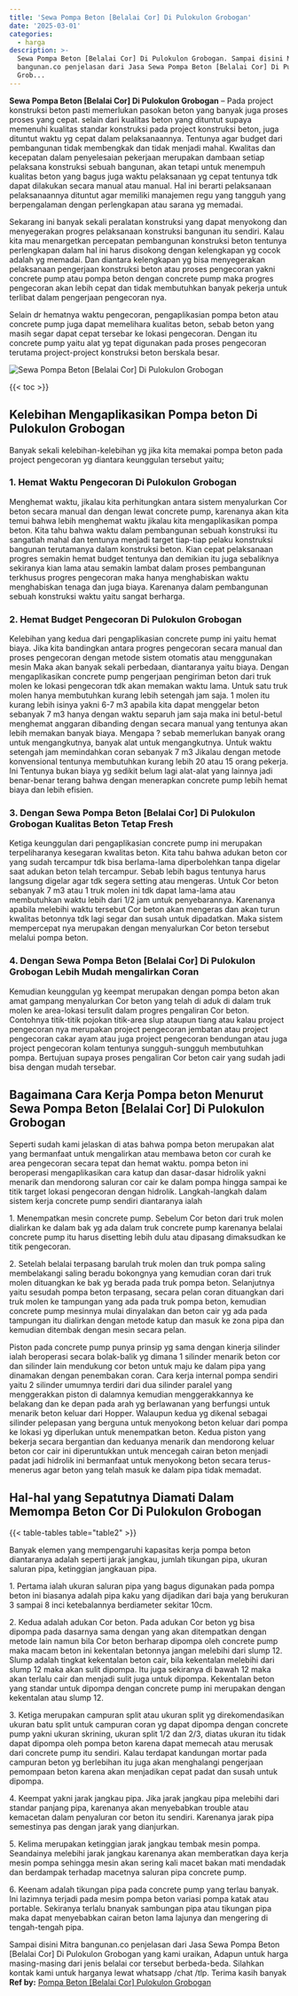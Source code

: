 ```yaml
---
title: 'Sewa Pompa Beton [Belalai Cor] Di Pulokulon Grobogan'
date: '2025-03-01'
categories:
  - harga
description: >-
  Sewa Pompa Beton [Belalai Cor] Di Pulokulon Grobogan. Sampai disini Mitra
  bangunan.co penjelasan dari Jasa Sewa Pompa Beton [Belalai Cor] Di Pulokulon
  Grob...
---
```


**Sewa Pompa Beton \[Belalai Cor\] Di Pulokulon Grobogan** – Pada project konstruksi beton pasti memerlukan pasokan beton yang banyak juga proses proses yang cepat. selain dari kualitas beton yang dituntut supaya memenuhi kualitas standar konstruksi pada project konstruksi beton, juga dituntut waktu yg cepat dalam pelaksanaannya. Tentunya agar budget dari pembangunan tidak membengkak dan tidak menjadi mahal. Kwalitas dan kecepatan dalam penyelesaian pekerjaan merupakan dambaan setiap pelaksana konstruksi sebuah bangunan, akan tetapi untuk menempuh kualitas beton yang bagus juga waktu pelaksanaan yg cepat tentunya tdk dapat dilakukan secara manual atau manual. Hal ini berarti pelaksanaan pelaksanaannya dituntut agar memiliki manajemen regu yang tangguh yang berpengalaman dengan perlengkapan atau sarana yg memadai.

Sekarang ini banyak sekali peralatan konstruksi yang dapat menyokong dan menyegerakan progres pelaksanaan konstruksi bangunan itu sendiri. Kalau kita mau menargetkan percepatan pembangunan konstruksi beton tentunya perlengkapan dalam hal ini harus disokong dengan kelengkapan yg cocok adalah yg memadai. Dan diantara kelengkapan yg bisa menyegerakan pelaksanaan pengerjaan konstruksi beton atau proses pengecoran yakni concrete pump atau pompa beton dengan concrete pump maka progres pengecoran akan lebih cepat dan tidak membutuhkan banyak pekerja untuk terlibat dalam pengerjaan pengecoran nya.

Selain dr hematnya waktu pengecoran, pengaplikasian pompa beton atau concrete pump juga dapat memelihara kualitas beton, sebab beton yang masih segar dapat cepat tersebar ke lokasi pengecoran. Dengan itu concrete pump yaitu alat yg tepat digunakan pada proses pengecoran terutama project-project konstruksi beton berskala besar.

![Sewa Pompa Beton [Belalai Cor] Di Pulokulon Grobogan](/images/sewa-concrete-pump-06.png)

{{< toc >}}

## Kelebihan Mengaplikasikan Pompa beton Di Pulokulon Grobogan

Banyak sekali kelebihan-kelebihan yg jika kita memakai pompa beton pada project pengecoran yg diantara keunggulan tersebut yaitu;

### 1\. Hemat Waktu Pengecoran Di Pulokulon Grobogan

Menghemat waktu, jikalau kita perhitungkan antara sistem menyalurkan Cor beton secara manual dan dengan lewat concrete pump, karenanya akan kita temui bahwa lebih menghemat waktu jikalau kita mengaplikasikan pompa beton. Kita tahu bahwa waktu dalam pembangunan sebuah konstruksi itu sangatlah mahal dan tentunya menjadi target tiap-tiap pelaku konstruksi bangunan terutamanya dalam konstruksi beton. Kian cepat pelaksanaan progres semakin hemat budget tentunya dan demikian itu juga sebaliknya sekiranya kian lama atau semakin lambat dalam proses pembangunan terkhusus progres pengecoran maka hanya menghabiskan waktu menghabiskan tenaga dan juga biaya. Karenanya dalam pembangunan sebuah konstruksi waktu yaitu sangat berharga.

### 2\. Hemat Budget Pengecoran Di Pulokulon Grobogan

Kelebihan yang kedua dari pengaplikasian concrete pump ini yaitu hemat biaya. Jika kita bandingkan antara progres pengecoran secara manual dan proses pengecoran dengan metode sistem otomatis atau menggunakan mesin Maka akan banyak sekali perbedaan, diantaranya yaitu biaya. Dengan mengaplikasikan concrete pump pengerjaan pengiriman beton dari truk molen ke lokasi pengecoran tdk akan memakan waktu lama. Untuk satu truk molen hanya membutuhkan kurang lebih setengah jam saja. 1 molen itu kurang lebih isinya yakni 6-7 m3 apabila kita dapat menggelar beton sebanyak 7 m3 hanya dengan waktu separuh jam saja maka ini betul-betul menghemat anggaran dibanding dengan secara manual yang tentunya akan lebih memakan banyak biaya. Mengapa ? sebab memerlukan banyak orang untuk mengangkutnya, banyak alat untuk mengangkutnya. Untuk waktu setengah jam memindahkan coran sebanyak 7 m3 Jikalau dengan metode konvensional tentunya membutuhkan kurang lebih 20 atau 15 orang pekerja. Ini Tentunya bukan biaya yg sedikit belum lagi alat-alat yang lainnya jadi benar-benar terang bahwa dengan menerapkan concrete pump lebih hemat biaya dan lebih efisien.

### 3\. Dengan Sewa Pompa Beton \[Belalai Cor\] Di Pulokulon Grobogan Kualitas Beton Tetap Fresh

Ketiga keunggulan dari pengaplikasian concrete pump ini merupakan terpeliharanya kesegaran kwalitas beton. Kita tahu bahwa adukan beton cor yang sudah tercampur tdk bisa berlama-lama diperbolehkan tanpa digelar saat adukan beton telah tercampur. Sebab lebih bagus tentunya harus langsung digelar agar tdk segera setting atau mengeras. Untuk Cor beton sebanyak 7 m3 atau 1 truk molen ini tdk dapat lama-lama atau membutuhkan waktu lebih dari 1/2 jam untuk penyebarannya. Karenanya apabila melebihi waktu tersebut Cor beton akan mengeras dan akan turun kwalitas betonnya tdk lagi segar dan susah untuk dipadatkan. Maka sistem mempercepat nya merupakan dengan menyalurkan Cor beton tersebut melalui pompa beton.

### 4\. Dengan Sewa Pompa Beton \[Belalai Cor\] Di Pulokulon Grobogan Lebih Mudah mengalirkan Coran

Kemudian keunggulan yg keempat merupakan dengan pompa beton akan amat gampang menyalurkan Cor beton yang telah di aduk di dalam truk molen ke area-lokasi tersulit dalam progres pengaliran Cor beton. Contohnya titik-titik pojokan titik-area slup ataupun tiang atau kalau project pengecoran nya merupakan project pengecoran jembatan atau project pengecoran cakar ayam atau juga project pengecoran bendungan atau juga project pengecoran kolam tentunya sungguh-sungguh membutuhkan pompa. Bertujuan supaya proses pengaliran Cor beton cair yang sudah jadi bisa dengan mudah tersebar.

## Bagaimana Cara Kerja Pompa beton Menurut Sewa Pompa Beton \[Belalai Cor\] Di Pulokulon Grobogan

Seperti sudah kami jelaskan di atas bahwa pompa beton merupakan alat yang bermanfaat untuk mengalirkan atau membawa beton cor curah ke area pengecoran secara tepat dan hemat waktu. pompa beton ini beroperasi mengaplikasikan cara katup dan dasar-dasar hidrolik yakni menarik dan mendorong saluran cor cair ke dalam pompa hingga sampai ke titik target lokasi pengecoran dengan hidrolik. Langkah-langkah dalam sistem kerja concrete pump sendiri diantaranya ialah

1\. Menempatkan mesin concrete pump. Sebelum Cor beton dari truk molen dialirkan ke dalam bak yg ada dalam truk concrete pump karenanya belalai concrete pump itu harus disetting lebih dulu atau dipasang dimaksudkan ke titik pengecoran.

2\. Setelah belalai terpasang barulah truk molen dan truk pompa saling membelakangi saling beradu bokongnya yang kemudian coran dari truk molen dituangkan ke bak yg berada pada truk pompa beton. Selanjutnya yaitu sesudah pompa beton terpasang, secara pelan coran dituangkan dari truk molen ke tampungan yang ada pada truk pompa beton, kemudian concrete pump mesinnya mulai dinyalakan dan beton cair yg ada pada tampungan itu dialirkan dengan metode katup dan masuk ke zona pipa dan kemudian ditembak dengan mesin secara pelan.

Piston pada concrete pump punya prinsip yg sama dengan kinerja silinder ialah beroperasi secara bolak-balik yg dimana 1 silinder menarik beton cor dan silinder lain mendukung cor beton untuk maju ke dalam pipa yang dinamakan dengan penembakan coran. Cara kerja internal pompa sendiri yaitu 2 silinder umumnya terdiri dari dua silinder paralel yang menggerakkan piston di dalamnya kemudian menggerakkannya ke belakang dan ke depan pada arah yg berlawanan yang berfungsi untuk menarik beton keluar dari Hopper. Walaupun kedua yg dikenal sebagai silinder pelepasan yang berguna untuk menyokong beton keluar dari pompa ke lokasi yg diperlukan untuk menempatkan beton. Kedua piston yang bekerja secara bergantian dan keduanya menarik dan mendorong keluar beton cor cair ini diperuntukkan untuk mencegah cairan beton menjadi padat jadi hidrolik ini bermanfaat untuk menyokong beton secara terus-menerus agar beton yang telah masuk ke dalam pipa tidak memadat.

## Hal-hal yang Sepatutnya Diamati Dalam Memompa Beton Cor Di Pulokulon Grobogan

{{< table-tables table="table2" >}}

Banyak elemen yang mempengaruhi kapasitas kerja pompa beton diantaranya adalah seperti jarak jangkau, jumlah tikungan pipa, ukuran saluran pipa, ketinggian jangkauan pipa.

1\. Pertama ialah ukuran saluran pipa yang bagus digunakan pada pompa beton ini biasanya adalah pipa kaku yang dijadikan dari baja yang berukuran 3 sampai 8 inci ketebalannya berdiameter sekitar 10cm.

2\. Kedua adalah adukan Cor beton. Pada adukan Cor beton yg bisa dipompa pada dasarnya sama dengan yang akan ditempatkan dengan metode lain namun bila Cor beton berharap dipompa oleh concrete pump maka macam beton ini kekentalan betonnya jangan melebihi dari slump 12. Slump adalah tingkat kekentalan beton cair, bila kekentalan melebihi dari slump 12 maka akan sulit dipompa. Itu juga sekiranya di bawah 12 maka akan terlalu cair dan menjadi sulit juga untuk dipompa. Kekentalan beton yang standar untuk dipompa dengan concrete pump ini merupakan dengan kekentalan atau slump 12.

3\. Ketiga merupakan campuran split atau ukuran split yg direkomendasikan ukuran batu split untuk campuran coran yg dapat dipompa dengan concrete pump yakni ukuran skrining, ukuran split 1/2 dan 2/3, diatas ukuran itu tidak dapat dipompa oleh pompa beton karena dapat memecah atau merusak dari concrete pump itu sendiri. Kalau terdapat kandungan mortar pada campuran beton yg berlebihan itu juga akan menghalangi pengerjaan pemompaan beton karena akan menjadikan cepat padat dan susah untuk dipompa.

4\. Keempat yakni jarak jangkau pipa. Jika jarak jangkau pipa melebihi dari standar panjang pipa, karenanya akan menyebabkan trouble atau kemacetan dalam penyaluran cor beton itu sendiri. Karenanya jarak pipa semestinya pas dengan jarak yang dianjurkan.

5\. Kelima merupakan ketinggian jarak jangkau tembak mesin pompa. Seandainya melebihi jarak jangkau karenanya akan memberatkan daya kerja mesin pompa sehingga mesin akan sering kali macet bakan mati mendadak dan berdampak terhadap macetnya saluran pipa concrete pump.

6\. Keenam adalah tikungan pipa pada concrete pump yang terlau banyak. Ini lazimnya terjadi pada mesim pompa beton variasi pompa katak atau portable. Sekiranya terlalu bnanyak sambungan pipa atau tikungan pipa maka dapat menyebabkan cairan beton lama lajunya dan mengering di tengah-tengah pipa.

Sampai disini Mitra bangunan.co penjelasan dari Jasa Sewa Pompa Beton \[Belalai Cor\] Di Pulokulon Grobogan yang kami uraikan, Adapun untuk harga masing-masing dari jenis belalai cor tersebut berbeda-beda. Silahkan kontak kami untuk harganya lewat whatsapp /chat /tlp. Terima kasih banyak
**Ref by:** [Pompa Beton [Belalai Cor] Pulokulon Grobogan](https://id.wikipedia.org/wiki/Pompa)
